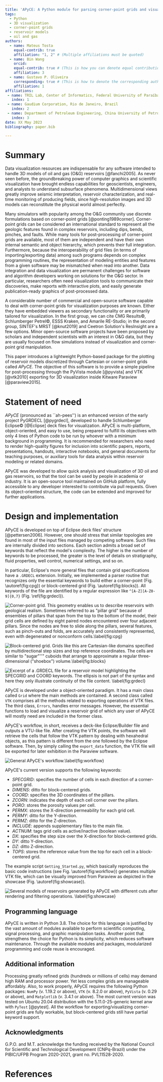 ```yaml
---
title: 'APyCE: A Python module for parsing corner-point grids and visualizing 3D reservoir models'
tags:
  - Python
  - 3D visualization
  - corner-point grids
  - reservoir models
  - oil and gas
authors:
  - name: Mateus Tosta
    equal-contrib: true
    affiliation: "1, 2" # (Multiple affiliations must be quoted)
  - name: Bin Wang
    orcid: 
    equal-contrib: true # (This is how you can denote equal contributions between multiple authors)
    affiliation: 3
  - name: Gustavo P. Oliveira
    corresponding: true # (This is how to denote the corresponding author)
    affiliation: 1
affiliations:
 - name: TRIL Lab, Center of Informatics, Federal University of Paraíba, Brazil
   index: 1
 - name: Gaudium Corporation, Rio de Janeiro, Brazil
   index: 2
 - name: Department of Petroleum Engineering, China University of Petroleum, Beijing, China
   index: 3
date: XX May 2023
bibliography: paper.bib

---
```


# Summary


Data visualization resources are indispensable for any software intended to handle 3D models of 
oil and gas (O\&G) reservoirs [@fanchi2005]. As never seen before, the groundbreaking power of 
computer graphics and scientific visualization have brought endless capabilities for geoscientists, 
engineers, and analysts to understand subsurface phenomena. Multidimensional views greatly improve 
seismic interpretation, reservoir characterization, and real-time monitoring of producing fields, 
since high-resolution images and 3D models can reconstitute the physical world almost perfectly. 

Many simulators with popularity among the O\&G community use discrete formulations based on 
corner-point grids [@ponting1989corner]. Corner-point grids can be considered an international 
standard to represent all the geologic features found in complex reservoirs, including dips, bends, 
pinches, and faults. While many tools for post-processing of corner-point grids are available, most 
of them are independent and have their own internal semantic and object hierarchy, which prevents their 
full integration. Furthermore, because the interoperability of grid files (in terms of importing/exporting data) 
among such programs depends on complex programming routines, the representation of modeling entities and 
features from a given software may be mismatched when read into another. Data integration and data 
visualization are permanent challenges for software and algorithm developers working on solutions for the 
O\&G sector. In particular, researchers often need visualization tools to communicate their discoveries, 
make reports with interactive plots, and easily generate publication-ready graphics of post-processed data.

A considerable number of commercial and open-source software capable to deal with corner-point grids for 
visualization purposes are known. Either they have embedded viewers as secondary functionality or are 
primarily tailored for visualization. In the first group, we can cite CMG Results©, 
Schlumberger Petrel©, ESSS Kraken, and Amarile RE-Studio; 
in the second group, SINTEF's MRST [@knut2019] and Ceetron Solution's ResInsight are a few options. 
Minor open-source software projects have been proposed by scholars and independent scientists with an 
interest in O\&G data, but they are usually focused on flow simulations instead of visualization and
corner-point grid manipulation. 

This paper introduces a lightweight Python-based package for the plotting of reservoir models discretized 
through Cartesian or corner-point grids called _APyCE_. The objective of this software is to provide 
a simple pipeline for post-processing through the PyVista module [@pyvista] and VTK [@vtk2010] exporting for 
3D visualization inside Kitware Paraview [@paraview2015]. 

# Statement of need

_APyCE_ (pronounced as ``ah-pees'') is an enhanced version of the early project PyGRDECL [@pygrdecl], 
developed to handle Schlumberger Eclipse© [@Eclipse] deck files for visualization. APyCE is multi-platform, 
object-oriented, and easy to use, being prepared to fulfill its objectives with only 4 lines of Python code 
to be run by whoever with a minimum background in programming. It is recommended for researchers who need to 
render high-quality figures for inclusion into scientific papers, reports, presentations, handouts, interactive 
notebooks, and general documents for teaching purposes, or auxiliary tools for data analysis within reservoir 
modeling or related domains. 

APyCE was developed to allow quick analysis and visualization of 3D oil and gas reservoirs, so that the tool can 
be used by people in academia or industry. It is an open-source tool maintained on GitHub platform, fully accessible 
to any developer interested to contribute via pull requests. Given its object-oriented structure, the code can be 
extended and improved for further applications.

# Design and implementation

APyCE is developed on top of Eclipse deck files' structure [@pettersen2006]. However, one should stress that similar 
topologies are found in most of the input files managed by competing software. Such files are internally divided into sections. 
Each section admits a broad set of keywords that reflect the model's complexity. The higher is the number of keywords 
to be processed, the greater is the level of details on stratigraphy, fluid properties, well control, numerical settings, and so on. 

In particular, Eclipse's more general files that contain grid specifications have a `.GRDECL` extension. Initially, 
we implemented a parser routine that recognizes only the essential keywords to build either a corner-point
(Fig. \autoref{fig:cpg}) or block-centered grid (Fig. \autoref{fig:blocks}). All keywords of the file are 
identified by a regular expression like `^[A-Z][A-Z0-9]{0,7}` (Fig. \ref{fig:grdecl}).

![Corner-point grid. This geometry enables us to describe reservoirs with geological realism. 
Sometimes referred to as "pillar grid" because of ensembles of pillars that span from the top to 
the bottom of the model, their grid cells are defined by eight paired nodes encountered over four adjacent pillars. 
Since the nodes are free to slide along the pillars, several features, such as pinch-outs and folds, 
are accurately and consistently represented, even with degenerated or nonconform cells.\label{fig:cpg}](cpg.png)

![Block-centered grid. Grids like this are Cartesian-like domains specified by multidirectional step sizes
and top reference coordinates. The cells are similar to "sugar"''" cuboids that arrange to approximate 
a regular three-dimensional ("shoebox") volume.\label{fig:blocks}](blocks.png)

![Excerpt of a `.GRDECL` file for a reservoir model highlighting the _SPECGRID_ and _COORD_ keywords. 
The ellipsis is not part of the syntax and here they only illustrate continuity of the file content.
\label{fig:grdecl}](excerpt.png)

APyCE is developed under a object-oriented paradigm. It has a main class called `Grid` where the main methods are contained.
A second class called `VTK` comprises all the methods related to exporting operations of VTK files. 
The third class, `Errors`, handles error messages. However, the essential functions to load and visualize 
a reservoir grid of which any user of APyCE will mostly need are included in the former class. 

APyCE's workflow, in short, receives a deck-like Eclipse/Builder file and outputs a VTU-like file. 
After creating the VTK points, the software will retrieve the cells that follow the VTK pattern by dealing with
hexahedral objects, as this pattern is different from the one followed by the Eclipse software.
Then, by simply calling the `export_data` function, the VTK file will be exported for later exhibition 
in the Paraview software. 

![General APyCE's workflow.\label{fig:workflow}](flowchart.png)

APyCE's current version supports the following keywords:

-  _SPECGRID_: specifies the number of cells in each direction of a corner-point grid.
-  _DIMENS_: ditto for block-centered grids.
-  _COORD_: specifies the 3D coordinates of the pillars.
-  _ZCORN_: indicates the depth of each cell corner over the pillars.
-  _PORO_: stores the porosity values per cell.  
-  _PERMX_: stores the X-direction permeability for each grid cell. 
-  _PERMY_: ditto for the Y-direction.
-  _PERMZ_: ditto for the Z-direction.
-  _INCLUDE_: appends supplementary files to the main file.
-  _ACTNUM_: tags grid cells as active/inactive (boolean value).
-  _DX_: specifies the step size over the X-direction for block-centered grids. 
-  _DY_: ditto Y-direction.
-  _DZ_: ditto Z-direction.
-  _TOPS_: stores the reference value from the top for each cell in a block-centered grid.

The example script `Getting_Started.py`, which basically reproduces the basic code instructions
(see Fig. \autoref{fig:workflow}) generates multiple VTK file, which can be visually improved from 
Paraview as depicted in the showcase (Fig. \autoref{fig:showcase}).

![Several models of reservoirs generated by APyCE with different cuts after rendering and filtering operations.
\label{fig:showcase}](showcase.png)

## Programming language
APyCE is written in Python 3.8. The choice for this language is justified by the vast amount of modules available
to perform scientific computing, signal processing, and graphic manipulation tasks. Another point that strengthens
the choice for Python is its simplicity, which reduces software maintenance. Through the available modules and packages,
modularized programming and code reuse is encouraged.

## Additional information
Processing greatly refined grids (hundreds or millions of cells) may demand high RAM and processor power. 
Yet less complex grids are manageable affordably. Also, to work properly, APyCE requires the following Python packages:
`NumPy` (v. 1.19.2 or above), `VTK` (v. 8.2.0 or above), `PyVista` (v. 0.29 or above), and `Matplotlib` (v. 3.4.1 or above).
The most current version was tested on Ubuntu 20.04 distribution with the 5.11.0-25-generic kernel anw with `PyTest` [@pytest]. 
All the workflow for exporting/visualizing corner-point grids are fully workable, but block-centered grids still have 
partial keyword support.

## Acknowledgments

G.P.O. and M.T. acknowledge the funding received by the National Council for Scientific and Technological Development (CNPq-Brazil)
under the PIBIC/UFPB Program 2020-2021, grant no. PVL11528-2020.

# References